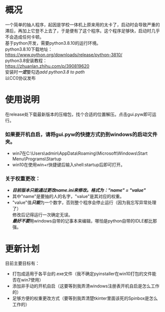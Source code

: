 # 概况
一个简单的抽人程序，起因是学校一体机上原来用的太卡了，启动时会导致严重的滞后，再加上它登不上去了，于是便有了这个程序。这个程序足够快，启动时几乎不会造成任何卡顿。  
基于python开发，需要python3.8.10的运行环境。  
python3.8.10下载地址：  
https://www.python.org/downloads/release/python-3810/  
python3.8安装教程：  
https://zhuanlan.zhihu.com/p/390819620  
安装时***一定***要勾选*add python3.8 to path*  
以CC0协议发布  
# 使用说明
在release处下载最新版本的压缩包，找个合适的位置解压。点击gui.pyw即可运行。  
### 如果要开机自启，请将gui.pyw的快捷方式扔到windows的启动文件夹。  
 * win7在C:\Users\admin\AppData\Roaming\Microsoft\Windows\Start Menu\Programs\Startup  
 * win10在使用win+r快捷键后输入shell:startup后即可打开。  
### 关于权重更改：  
 * ***目前版本只能通过更改name.ini来修改。格式为："name" = "value"***  
 * 其中"name"是要抽的人的名字，"value"是其对应的权重。  
 * "value"值***只能***为一个数字，否则整个程序会停止运行（因为我忘写异常处理了）  
修改后记得运行一次确定无误。  
***最好不要***用windows自带的记事本来编辑，哪怕是python自带的IDLE都比那强。  
# 更新计划
目前主要目标有：  
 * 打包成适用于各平台的.exe文件（我不确定pyinstaller在win10打包的文件能否在win7使用）  
 * 添加非手动的开机自启（这要等到我弄清windows注册表开机自启是怎么工作的）  
 * 足够方便的权重更改方式（要等到我弄清楚tkinter里面该死的Spinbox是怎么工作的）  
